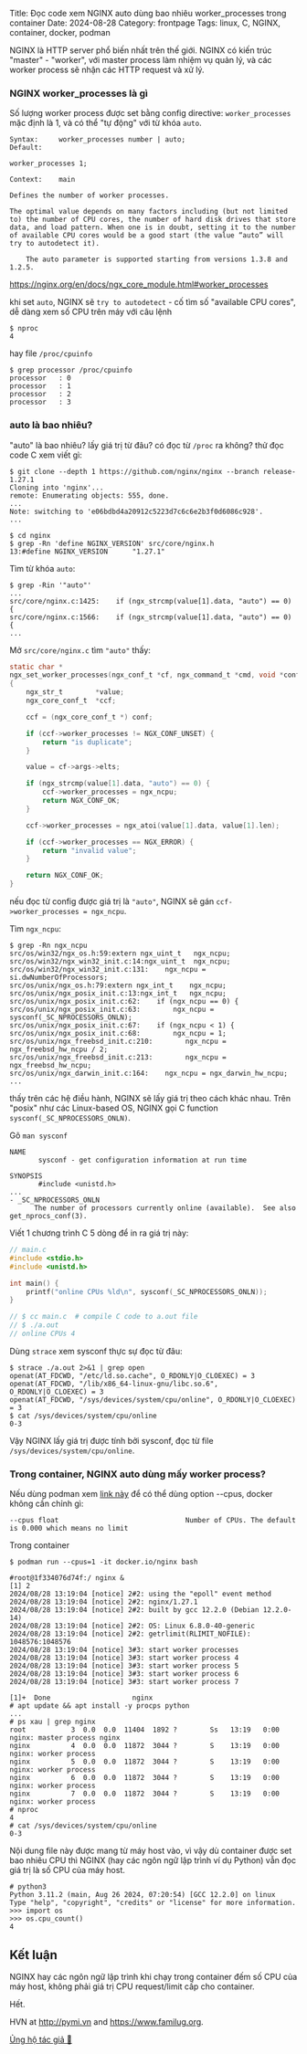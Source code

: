 Title: Đọc code xem NGINX auto dùng bao nhiêu worker_processes trong container
Date: 2024-08-28
Category: frontpage
Tags: linux, C, NGINX, container, docker, podman

NGINX là HTTP server phổ biến nhất trên thế giới.
NGINX có kiến trúc "master" - "worker", với master process làm nhiệm vụ quản lý, và các worker process sẽ nhận các HTTP request và xử lý.

### NGINX worker_processes là gì
Số lượng worker process được set bằng config directive: `worker_processes` mặc định là 1, và có thể "tự động" với từ khóa `auto`.


```
Syntax: 	worker_processes number | auto;
Default:

worker_processes 1;

Context: 	main

Defines the number of worker processes.

The optimal value depends on many factors including (but not limited to) the number of CPU cores, the number of hard disk drives that store data, and load pattern. When one is in doubt, setting it to the number of available CPU cores would be a good start (the value “auto” will try to autodetect it).

    The auto parameter is supported starting from versions 1.3.8 and 1.2.5.
```
<https://nginx.org/en/docs/ngx_core_module.html#worker_processes>

khi set `auto`, NGINX sẽ `try to autodetect` - cố tìm số "available CPU cores", dễ dàng xem số CPU trên máy với câu lệnh

```
$ nproc
4
```
hay file `/proc/cpuinfo`

```
$ grep processor /proc/cpuinfo
processor	: 0
processor	: 1
processor	: 2
processor	: 3
```

### auto là bao nhiêu?
"auto" là bao nhiêu? lấy giá trị từ đâu? có đọc từ `/proc` ra không? thử đọc code C xem viết gì:

```
$ git clone --depth 1 https://github.com/nginx/nginx --branch release-1.27.1
Cloning into 'nginx'...
remote: Enumerating objects: 555, done.
...
Note: switching to 'e06bdbd4a20912c5223d7c6c6e2b3f0d6086c928'.
...

$ cd nginx
$ grep -Rn 'define NGINX_VERSION' src/core/nginx.h
13:#define NGINX_VERSION      "1.27.1"
```

Tìm từ khóa `auto`:

```
$ grep -Rin '"auto"'
...
src/core/nginx.c:1425:    if (ngx_strcmp(value[1].data, "auto") == 0) {
src/core/nginx.c:1566:    if (ngx_strcmp(value[1].data, "auto") == 0) {
...
```

Mở `src/core/nginx.c` tìm `"auto"` thấy:

```c
static char *
ngx_set_worker_processes(ngx_conf_t *cf, ngx_command_t *cmd, void *conf)
{
    ngx_str_t        *value;
    ngx_core_conf_t  *ccf;

    ccf = (ngx_core_conf_t *) conf;

    if (ccf->worker_processes != NGX_CONF_UNSET) {
        return "is duplicate";
    }

    value = cf->args->elts;

    if (ngx_strcmp(value[1].data, "auto") == 0) {
        ccf->worker_processes = ngx_ncpu;
        return NGX_CONF_OK;
    }

    ccf->worker_processes = ngx_atoi(value[1].data, value[1].len);

    if (ccf->worker_processes == NGX_ERROR) {
        return "invalid value";
    }

    return NGX_CONF_OK;
}
```

nếu đọc từ config được giá trị là `"auto"`, NGINX sẽ gán `ccf->worker_processes = ngx_ncpu`.

Tìm `ngx_ncpu`:

```
$ grep -Rn ngx_ncpu
src/os/win32/ngx_os.h:59:extern ngx_uint_t   ngx_ncpu;
src/os/win32/ngx_win32_init.c:14:ngx_uint_t  ngx_ncpu;
src/os/win32/ngx_win32_init.c:131:    ngx_ncpu = si.dwNumberOfProcessors;
src/os/unix/ngx_os.h:79:extern ngx_int_t    ngx_ncpu;
src/os/unix/ngx_posix_init.c:13:ngx_int_t   ngx_ncpu;
src/os/unix/ngx_posix_init.c:62:    if (ngx_ncpu == 0) {
src/os/unix/ngx_posix_init.c:63:        ngx_ncpu = sysconf(_SC_NPROCESSORS_ONLN);
src/os/unix/ngx_posix_init.c:67:    if (ngx_ncpu < 1) {
src/os/unix/ngx_posix_init.c:68:        ngx_ncpu = 1;
src/os/unix/ngx_freebsd_init.c:210:        ngx_ncpu = ngx_freebsd_hw_ncpu / 2;
src/os/unix/ngx_freebsd_init.c:213:        ngx_ncpu = ngx_freebsd_hw_ncpu;
src/os/unix/ngx_darwin_init.c:164:    ngx_ncpu = ngx_darwin_hw_ncpu;
...
```

thấy trên các hệ điều hành, NGINX sẽ lấy giá trị theo cách khác nhau. Trên "posix" như các Linux-based OS, NGINX gọi C function `sysconf(_SC_NPROCESSORS_ONLN)`.

Gõ `man sysconf`

```
NAME
       sysconf - get configuration information at run time

SYNOPSIS
       #include <unistd.h>
...
- _SC_NPROCESSORS_ONLN
      The number of processors currently online (available).  See also get_nprocs_conf(3).
```

Viết 1 chương trình C 5 dòng để in ra giá trị này:

```C
// main.c
#include <stdio.h>
#include <unistd.h>

int main() {
    printf("online CPUs %ld\n", sysconf(_SC_NPROCESSORS_ONLN));
}

// $ cc main.c  # compile C code to a.out file
// $ ./a.out
// online CPUs 4
```

Dùng `strace` xem sysconf thực sự đọc từ đâu:

```
$ strace ./a.out 2>&1 | grep open
openat(AT_FDCWD, "/etc/ld.so.cache", O_RDONLY|O_CLOEXEC) = 3
openat(AT_FDCWD, "/lib/x86_64-linux-gnu/libc.so.6", O_RDONLY|O_CLOEXEC) = 3
openat(AT_FDCWD, "/sys/devices/system/cpu/online", O_RDONLY|O_CLOEXEC) = 3
$ cat /sys/devices/system/cpu/online
0-3
```

Vậy NGINX lấy giá trị được tính bởi sysconf, đọc từ file `/sys/devices/system/cpu/online`.

### Trong container, NGINX auto dùng mấy worker process?
Nếu dùng podman xem [link này](https://github.com/containers/podman/blob/0e5eba6053137192fe6d5feb257204cb8e360517/troubleshooting.md#26-running-containers-with-resource-limits-fails-with-a-permissions-error) để có thể dùng option --cpus, docker không cần chỉnh gì:


```
--cpus float                               Number of CPUs. The default is 0.000 which means no limit
```

Trong container

```
$ podman run --cpus=1 -it docker.io/nginx bash

#root@1f334076d74f:/ nginx &
[1] 2
2024/08/28 13:19:04 [notice] 2#2: using the "epoll" event method
2024/08/28 13:19:04 [notice] 2#2: nginx/1.27.1
2024/08/28 13:19:04 [notice] 2#2: built by gcc 12.2.0 (Debian 12.2.0-14)
2024/08/28 13:19:04 [notice] 2#2: OS: Linux 6.8.0-40-generic
2024/08/28 13:19:04 [notice] 2#2: getrlimit(RLIMIT_NOFILE): 1048576:1048576
2024/08/28 13:19:04 [notice] 3#3: start worker processes
2024/08/28 13:19:04 [notice] 3#3: start worker process 4
2024/08/28 13:19:04 [notice] 3#3: start worker process 5
2024/08/28 13:19:04 [notice] 3#3: start worker process 6
2024/08/28 13:19:04 [notice] 3#3: start worker process 7

[1]+  Done                    nginx
# apt update && apt install -y procps python
...
# ps xau | grep nginx
root           3  0.0  0.0  11404  1892 ?        Ss   13:19   0:00 nginx: master process nginx
nginx          4  0.0  0.0  11872  3044 ?        S    13:19   0:00 nginx: worker process
nginx          5  0.0  0.0  11872  3044 ?        S    13:19   0:00 nginx: worker process
nginx          6  0.0  0.0  11872  3044 ?        S    13:19   0:00 nginx: worker process
nginx          7  0.0  0.0  11872  3044 ?        S    13:19   0:00 nginx: worker process
# nproc
4
# cat /sys/devices/system/cpu/online
0-3
```

Nội dung file này được mang từ máy host vào, vì vậy dù container được set bao nhiêu CPU thì NGINX (hay các ngôn ngữ lập trình ví dụ Python) vẫn đọc giá trị là số CPU của máy host.

```
# python3
Python 3.11.2 (main, Aug 26 2024, 07:20:54) [GCC 12.2.0] on linux
Type "help", "copyright", "credits" or "license" for more information.
>>> import os
>>> os.cpu_count()
4
```
## Kết luận
NGINX hay các ngôn ngữ lập trình khi chạy trong container đếm số CPU của máy host, không phải giá trị CPU request/limit cấp cho container.

Hết.

HVN at <http://pymi.vn> and <https://www.familug.org>.

[Ủng hộ tác giả 🍺](https://www.familug.org/p/ung-ho.html)
